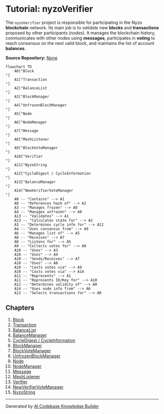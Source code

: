 # Tutorial: nyzoVerifier

The `nyzoVerifier` project is responsible for participating in the Nyzo **blockchain** network.
Its main job is to *validate* new **blocks** and **transactions** proposed by other participants (*nodes*).
It manages the blockchain history, communicates with other nodes using **messages**, participates in **voting** to reach consensus on the next valid block, and maintains the list of account **balances**.


**Source Repository:** [None](None)

```mermaid
flowchart TD
    A0["Block
"]
    A1["Transaction
"]
    A2["BalanceList
"]
    A3["BlockManager
"]
    A4["UnfrozenBlockManager
"]
    A5["Node
"]
    A6["NodeManager
"]
    A7["Message
"]
    A8["MeshListener
"]
    A9["BlockVoteManager
"]
    A10["Verifier
"]
    A11["NyzoString
"]
    A12["CycleDigest / CycleInformation
"]
    A13["BalanceManager
"]
    A14["NewVerifierVoteManager
"]
    A0 -- "Contains" --> A1
    A0 -- "References hash of" --> A2
    A3 -- "Manages frozen" --> A0
    A4 -- "Manages unfrozen" --> A0
    A13 -- "Validates" --> A1
    A13 -- "Calculates state for" --> A2
    A3 -- "Determines cycle info for" --> A12
    A4 -- "Uses consensus from" --> A9
    A6 -- "Manages list of" --> A5
    A8 -- "Receives" --> A7
    A8 -- "Listens for" --> A5
    A9 -- "Collects votes for" --> A0
    A10 -- "Uses" --> A3
    A10 -- "Uses" --> A4
    A10 -- "Sends/Receives" --> A7
    A10 -- "Uses" --> A8
    A10 -- "Casts votes via" --> A9
    A10 -- "Casts votes via" --> A14
    A11 -- "Represents" --> A1
    A11 -- "Represents ID/Key for" --> A10
    A12 -- "Determines validity of" --> A0
    A14 -- "Uses node info from" --> A6
    A13 -- "Selects transactions for" --> A0
```

## Chapters

1. [Block
](01_block_.md)
2. [Transaction
](02_transaction_.md)
3. [BalanceList
](03_balancelist_.md)
4. [BalanceManager
](04_balancemanager_.md)
5. [CycleDigest / CycleInformation
](05_cycledigest___cycleinformation_.md)
6. [BlockManager
](06_blockmanager_.md)
7. [BlockVoteManager
](07_blockvotemanager_.md)
8. [UnfrozenBlockManager
](08_unfrozenblockmanager_.md)
9. [Node
](09_node_.md)
10. [NodeManager
](10_nodemanager_.md)
11. [Message
](11_message_.md)
12. [MeshListener
](12_meshlistener_.md)
13. [Verifier
](13_verifier_.md)
14. [NewVerifierVoteManager
](14_newverifiervotemanager_.md)
15. [NyzoString
](15_nyzostring_.md)


---

Generated by [AI Codebase Knowledge Builder](https://github.com/The-Pocket/Tutorial-Codebase-Knowledge)